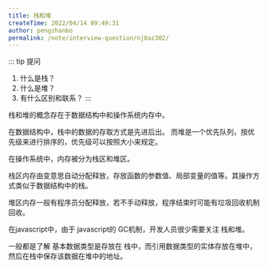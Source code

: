 ```yaml
---
title: 栈和堆
createTime: 2022/04/14 09:49:31
author: pengzhanbo
permalink: /note/interview-question/nj8az302/
---
```


::: tip 提问
1. 什么是栈？
2. 什么是堆？
3. 有什么区别和联系？
:::

栈和堆的概念存在于数据结构中和操作系统内存中。

在数据结构中，栈中的数据的存取方式是先进后出。
而堆是一个优先队列，按优先级来进行排序的，优先级可以按照大小来规定。

在操作系统中，内存被分为栈区和堆区。

栈区内存由变意思自动分配释放，存放函数的参数值、局部变量的值等。其操作方式类似于数据结构中的栈。

堆区内存一般有程序员分配释放，若不手动释放，程序结束时可能有垃圾回收机制回收。


在javascript中，由于 javascript的 GC机制，开发人员很少需要关注 栈和堆。

一般都是了解 基本数据类型是存放在 栈中，而引用数据类型的实体存放在堆中，然后在栈中保存该数据在堆中的地址。
